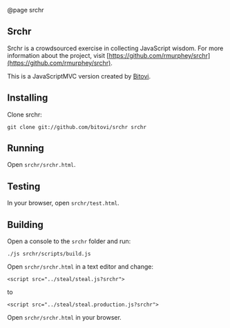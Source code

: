 @page srchr

## Srchr

Srchr is a crowdsourced exercise in collecting JavaScript 
wisdom. For more information about the project, visit [https://github.com/rmurphey/srchr](https://github.com/rmurphey/srchr).

This is a JavaScriptMVC version created by [Bitovi](http://bitovi.com).

## Installing

Clone srchr:

    git clone git://github.com/bitovi/srchr srchr

## Running

Open `srchr/srchr.html`.

## Testing

In your browser, open `srchr/test.html`.

## Building

Open a console to the `srchr` folder and run:

    ./js srchr/scripts/build.js

Open `srchr/srchr.html` in a text editor and change:

    <script src="../steal/steal.js?srchr">

to

    <script src="../steal/steal.production.js?srchr">

Open `srchr/srchr.html` in your browser.